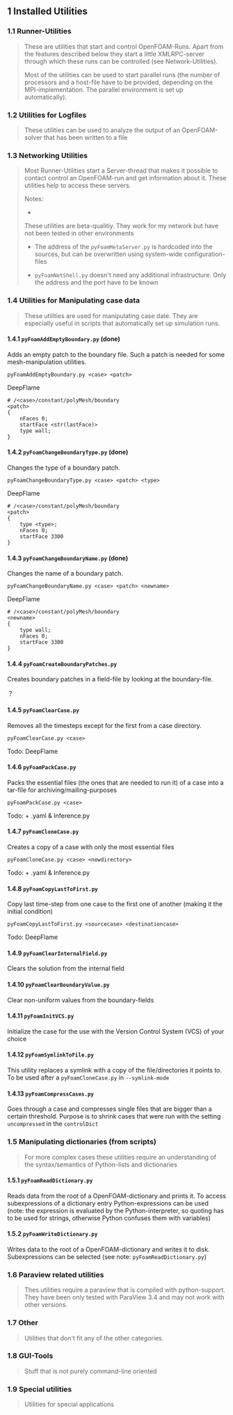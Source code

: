 ## 1 Installed Utilities

### 1.1 Runner-Utilities

> These are utilities that start and control OpenFOAM-Runs. Apart from the features described below they start a little XMLRPC-server through which these runs can be controlled (see Network-Utilities).
>
> Most of the utilities can be used to start parallel runs (the number of processors and a host-file have to be provided, depending on the MPI-implementation. The parallel environment is set up automatically).



### 1.2 Utilities for Logfiles

> These utilities can be used to analyze the output of an OpenFOAM-solver that has been written to a file



### 1.3 Networking Utilities

> Most Runner-Utilities start a Server-thread that makes it possible to contact control an OpenFOAM-run and get information about it. These utilities help to access these servers.
>
> Notes:
>
> - 
>
>   These utilities are beta-qualitiy. They work for my network but have not been tested in other environments
>
>   -  The address of the `pyFoamMetaServer.py` is hardcoded into the sources, but can be overwritten using system-wide configuration-files
>
> - `pyFoamNetShell.py` doesn't need any additional infrastructure. Only the address and the port have to be known



### 1.4 Utilities for Manipulating case data

> These utilities are used for manipulating case date. They are especially useful in scripts that automatically set up simulation runs.

#### 1.4.1 `pyFoamAddEmptyBoundary.py` (done)

Adds an empty patch to the boundary file. Such a patch is needed for some mesh-manipulation utilities.

```
pyFoamAddEmptyBoundary.py <case> <patch>
```

DeepFlame

```
# /<case>/constant/polyMesh/boundary
<patch>
{
	nFaces 0;
	startFace <str(lastFace)>
	type wall;
}
```

#### 1.4.2 `pyFoamChangeBoundaryType.py` (done)

Changes the type of a boundary patch.

```
pyFoamChangeBoundaryType.py <case> <patch> <type>
```

DeepFlame

```
# /<case>/constant/polyMesh/boundary
<patch>
{
	type <type>;
	nFaces 0;
	startFace 3300
}
```

#### 1.4.3 `pyFoamChangeBoundaryName.py` (done)

Changes the name of a boundary patch.

```
pyFoamChangeBoundaryName.py <case> <patch> <newname>
```

DeepFlame

```
# /<case>/constant/polyMesh/boundary
<newname>
{
	type wall;
	nFaces 0;
	startFace 3300
}
```

#### 1.4.4 `pyFoamCreateBoundaryPatches.py` 

Creates boundary patches in a field-file by looking at the boundary-file.

？

#### 1.4.5 `pyFoamClearCase.py`

Removes all the timesteps except for the first from a case directory.

```
pyFoamClearCase.py <case>
```

Todo: DeepFlame

#### 1.4.6 `pyFoamPackCase.py`

Packs the essential files (the ones that are needed to run it) of a case into a tar-file for archiving/mailing-purposes

```
pyFoamPackCase.py <case>
```

Todo: + .yaml & Inference.py

#### 1.4.7 `pyFoamCloneCase.py`

Creates a copy of a case with only the most essential files

```
pyFoamCloneCase.py <case> <newdirectory>
```

Todo: + .yaml & Inference.py

#### 1.4.8 `pyFoamCopyLastToFirst.py`

Copy last time-step from one case to the first one of another (making it the initial condition)

```
pyFoamCopyLastToFirst.py <sourcecase> <destinationcase>
```

Todo: DeepFlame

#### 1.4.9 `pyFoamClearInternalField.py`

Clears the solution from the internal field

#### 1.4.10 `pyFoamClearBoundaryValue.py`

Clear non-uniform values from the boundary-fields

#### 1.4.11 `pyFoamInitVCS.py`

Initialize the case for the use with the Version Control System (VCS) of your choice

#### 1.4.12 `pyFoamSymlinkToFile.py`

This utility replaces a symlink with a copy of the file/directories it points to. To be used after a `pyFoamCloneCase.py` in `--symlink-mode`

#### 1.4.13 `pyFoamCompressCases.py`

Goes through a case and compresses single files that are bigger than a certain threshold. Purpose is to shrink cases that were run with the setting `uncompressed` in the `controlDict`



### 1.5 Manipulating dictionaries (from scripts)

> For more complex cases these utilities require an understanding of the syntax/semantics of Python-lists and dictionaries

#### 1.5.1 `pyFoamReadDictionary.py`

Reads data from the root of a OpenFOAM-dictionary and prints it. To access subexpressions of a dictionary entry Python-expressions can be used (note: the expression is evaluated by the Python-interpreter, so quoting has to be used for strings, otherwise Python confuses them with variables)

#### 1.5.2 `pyFoamWriteDictionary.py`

Writes data to the root of a OpenFOAM-dictionary and writes it to disk. Subexpressions can be selected (see note: `pyFoamReadDictionary.py`)



### 1.6 Paraview related utilities

> Thes utilities require a paraview that is compiled with python-support. They have been only tested with ParaView 3.4 and may not work with other versions.



### 1.7 Other

> Utilities that don't fit any of the other categories.



### 1.8 GUI-Tools

> Stuff that is not purely command-line oriented



### 1.9 Special utilities

> Utilities for special applications